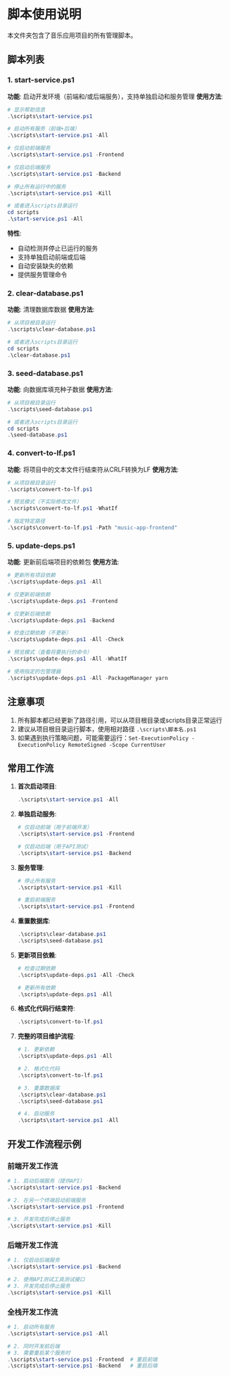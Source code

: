 # 脚本使用说明

本文件夹包含了音乐应用项目的所有管理脚本。

## 脚本列表

### 1. start-service.ps1
**功能**: 启动开发环境（前端和/或后端服务），支持单独启动和服务管理
**使用方法**:
```powershell
# 显示帮助信息
.\scripts\start-service.ps1

# 启动所有服务（前端+后端）
.\scripts\start-service.ps1 -All

# 仅启动前端服务
.\scripts\start-service.ps1 -Frontend

# 仅启动后端服务
.\scripts\start-service.ps1 -Backend

# 停止所有运行中的服务
.\scripts\start-service.ps1 -Kill

# 或者进入scripts目录运行
cd scripts
.\start-service.ps1 -All
```

**特性**:
- 自动检测并停止已运行的服务
- 支持单独启动前端或后端
- 自动安装缺失的依赖
- 提供服务管理命令

### 2. clear-database.ps1
**功能**: 清理数据库数据
**使用方法**:
```powershell
# 从项目根目录运行
.\scripts\clear-database.ps1

# 或者进入scripts目录运行
cd scripts
.\clear-database.ps1
```

### 3. seed-database.ps1
**功能**: 向数据库填充种子数据
**使用方法**:
```powershell
# 从项目根目录运行
.\scripts\seed-database.ps1

# 或者进入scripts目录运行
cd scripts
.\seed-database.ps1
```

### 4. convert-to-lf.ps1
**功能**: 将项目中的文本文件行结束符从CRLF转换为LF
**使用方法**:
```powershell
# 从项目根目录运行
.\scripts\convert-to-lf.ps1

# 预览模式（不实际修改文件）
.\scripts\convert-to-lf.ps1 -WhatIf

# 指定特定路径
.\scripts\convert-to-lf.ps1 -Path "music-app-frontend"
```

### 5. update-deps.ps1
**功能**: 更新前后端项目的依赖包
**使用方法**:
```powershell
# 更新所有项目依赖
.\scripts\update-deps.ps1 -All

# 仅更新前端依赖
.\scripts\update-deps.ps1 -Frontend

# 仅更新后端依赖
.\scripts\update-deps.ps1 -Backend

# 检查过期依赖（不更新）
.\scripts\update-deps.ps1 -All -Check

# 预览模式（查看将要执行的命令）
.\scripts\update-deps.ps1 -All -WhatIf

# 使用指定的包管理器
.\scripts\update-deps.ps1 -All -PackageManager yarn
```

## 注意事项

1. 所有脚本都已经更新了路径引用，可以从项目根目录或scripts目录正常运行
2. 建议从项目根目录运行脚本，使用相对路径 `.\scripts\脚本名.ps1`
3. 如果遇到执行策略问题，可能需要运行：`Set-ExecutionPolicy -ExecutionPolicy RemoteSigned -Scope CurrentUser`

## 常用工作流

1. **首次启动项目**:
   ```powershell
   .\scripts\start-service.ps1 -All
   ```

2. **单独启动服务**:
   ```powershell
   # 仅启动前端（用于前端开发）
   .\scripts\start-service.ps1 -Frontend

   # 仅启动后端（用于API测试）
   .\scripts\start-service.ps1 -Backend
   ```

3. **服务管理**:
   ```powershell
   # 停止所有服务
   .\scripts\start-service.ps1 -Kill

   # 重启前端服务
   .\scripts\start-service.ps1 -Frontend
   ```

4. **重置数据库**:
   ```powershell
   .\scripts\clear-database.ps1
   .\scripts\seed-database.ps1
   ```

5. **更新项目依赖**:
   ```powershell
   # 检查过期依赖
   .\scripts\update-deps.ps1 -All -Check

   # 更新所有依赖
   .\scripts\update-deps.ps1 -All
   ```

6. **格式化代码行结束符**:
   ```powershell
   .\scripts\convert-to-lf.ps1
   ```

7. **完整的项目维护流程**:
   ```powershell
   # 1. 更新依赖
   .\scripts\update-deps.ps1 -All

   # 2. 格式化代码
   .\scripts\convert-to-lf.ps1

   # 3. 重置数据库
   .\scripts\clear-database.ps1
   .\scripts\seed-database.ps1

   # 4. 启动服务
   .\scripts\start-service.ps1 -All
   ```

## 开发工作流程示例

### 前端开发工作流
```powershell
# 1. 启动后端服务（提供API）
.\scripts\start-service.ps1 -Backend

# 2. 在另一个终端启动前端服务
.\scripts\start-service.ps1 -Frontend

# 3. 开发完成后停止服务
.\scripts\start-service.ps1 -Kill
```

### 后端开发工作流
```powershell
# 1. 仅启动后端服务
.\scripts\start-service.ps1 -Backend

# 2. 使用API测试工具测试接口
# 3. 开发完成后停止服务
.\scripts\start-service.ps1 -Kill
```

### 全栈开发工作流
```powershell
# 1. 启动所有服务
.\scripts\start-service.ps1 -All

# 2. 同时开发前后端
# 3. 需要重启某个服务时
.\scripts\start-service.ps1 -Frontend  # 重启前端
.\scripts\start-service.ps1 -Backend   # 重启后端
```
